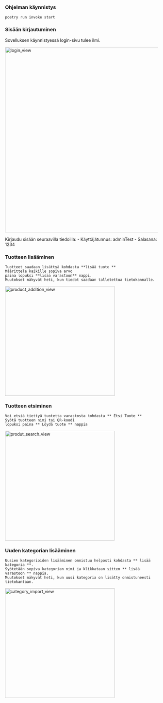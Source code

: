 ### Ohjelman käynnistys
    poetry run invoke start

### Sisään kirjautuminen
  Sovelluksen käynnistyessä login-sivu tulee ilmi.
  
   <img width="610" alt="login_view" src="https://user-images.githubusercontent.com/65080068/146022399-1e736efc-bb07-4338-a046-3eb9dd161620.png">

  Kirjaudu sisään seuraavilla tiedoilla:
    - Käyttäjätunnus: adminTest
    - Salasana: 1234

### Tuotteen lisääminen
    Tuotteet saadaan lisättyä kohdasta **lisää tuote **
    Määrittele kaikille sopiva arvo
    paina lopuksi **lisää varastoon** nappi.
    Muutokset näkyvät heti, kun tiedot saadaan talletettua tietokannalle.
    
   <img width="361" alt="product_addition_view" src="https://user-images.githubusercontent.com/65080068/146022531-79cc4449-9abd-4ea4-9c5e-865ebe20a777.png">

    

### Tuotteen etsiminen
    Voi etsiä tiettyä tuotetta varastosta kohdasta ** Etsi Tuote **
    Syötä tuotteen nimi tai QR-koodi
    lopuksi paina ** Löydä tuote ** nappia
    
   <img width="361" alt="produt_search_view" src="https://user-images.githubusercontent.com/65080068/146022601-9fbf34bd-8472-4a83-8d19-58bb7662af7b.png">


### Uuden kategorian lisääminen
    Uusien kategorioiden lisääminen onnistuu helposti kohdasta ** lisää kategoria **.
    Syötetään sopiva kategorian nimi ja klikkataan sitten ** lisää varastoon ** nappia.
    Muutokset näkyvät heti, kun uusi kategoria on lisätty onnistuneesti tietokantaan.
    
   <img width="361" alt="category_import_view" src="https://user-images.githubusercontent.com/65080068/146022786-8e12b93d-66a1-4c7f-95c9-dda660d4d196.png">
